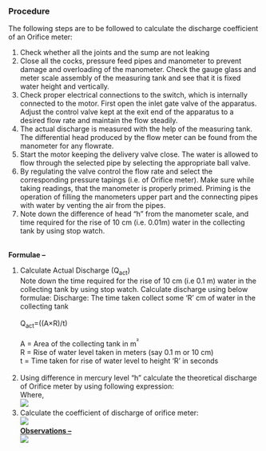 ### Procedure <br>
The following steps are to be followed to calculate the discharge coefficient of an Orifice meter:<br>
1. Check whether all the joints and the sump are not leaking <br>
2. Close all the cocks, pressure feed pipes and manometer to prevent damage and overloading of the manometer. Check the gauge glass and meter scale assembly of the measuring tank and see that it is fixed water height and vertically. <br>
3. Check proper electrical connections to the switch, which is internally connected to the motor. First open the inlet gate valve of the apparatus. Adjust the control valve kept at the exit end of the apparatus to a desired flow rate and maintain the flow steadily.<br> 
4. The actual discharge is measured with the help of the measuring tank. The differential head produced by the flow meter can be found from the manometer for any flowrate.<br>
5. Start the motor keeping the delivery valve close. The water is allowed to flow through the selected pipe by selecting the appropriate ball valve.<br>
6. By regulating the valve control the flow rate and select the corresponding pressure tapings (i.e. of Orifice meter). Make sure while taking readings, that the manometer is properly primed. Priming is the operation of filling the manometers upper part and the connecting pipes with water by venting the air from the pipes.<br>
7. Note down the difference of head “h” from the manometer scale, and time required for the rise of 10 cm (i.e. 0.01m) water in the collecting tank by using stop watch.<br><br>

<b>Formulae – </b><br>
1. Calculate Actual Discharge (Q<sub>act</sub>)<br>
Note down the time required for the rise of 10 cm (i.e 0.1 m) water in the collecting tank by using stop watch. Calculate discharge using below formulae:
Discharge: The time taken collect some ‘R’ cm of water in the collecting tank<br><br>
Q<sub>act</sub>=((A×R)/t)  <br><br>
A = Area of the collecting tank in m<sup>²</sup><br>
R = Rise of water level taken in meters (say 0.1 m or 10 cm) <br>
t = Time taken for rise of water level to height ‘R’ in seconds<br><br>
2. Using difference in mercury level “h” calculate the theoretical discharge of Orifice meter by using following expression: <br>
Where,<br> 
<image src="images/imagef1.png"><br>
3. Calculate the coefficient of discharge of orifice meter:<br>
<image src="images/P3.PNG"><br>
<b>	<U>Observations – </U></b><br>
<image src="images/imagef2.png"><br>
